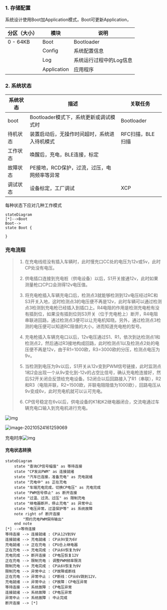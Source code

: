 ### 1. 存储配置
系统设计使用Boot加Application模式，Boot可更新Application，

| 分区（大小） | 模块        | 说明                    |
| ------------ | ----------- | ----------------------- |
| 0 - 64KB     | Boot        | Bootloader              |
|              | Config      | 系统配置信息            |
|              | Log         | 系统运行过程中的Log信息 |
|              | Application | 应用程序                |

### 2. 系统状态 



| 系统状态 | 描述                                         | 关联任务         |
| -------- | -------------------------------------------- | ---------------- |
| boot     | Bootloader模式下，系统更新或调试模式时       | Bootloader       |
| 待机状态 | 装置启动后，无操作时间超时，系统进入待机模式 | RFC扫描，BLE扫描 |
| 工作状态 | 唤醒后，充电，BLE连接，标定                  |                  |
| 故障状态 | PE接地，RCD保护，过流，过压，电网频率等异常  |                  |
| 调试状态 | 设备标定，工厂调试                           | XCP              |

每种状态下应对几种工作模式

```mermaid
stateDiagram
[*]-->Boot
Boot-->
state Boot {

}
```



### 充电流程

>1. 在充电线缆没有插入车辆时，此时慢充口CC处的电压为12v或5v，此时CP处没有电压。
>
>2. 供电插口连接到充电桩（供电设备）以后，S1开关接通12v，此时如果测量枪口CP口会测得12v电压值。
>
>3. 将充电枪插入车辆充电口后，检测点3就能够检测到12v电压经过RC和S3开关入地，这时检测点3的电压便不再是12v，此时车辆可以通过检测点3检测到充电枪已经插入到插口上。R4电阻的作用是检测充电枪有没有插到位，如果没有插到位则S3开关（位于充电枪上）断开，R4电阻串联进回路，通过检测点3便可以让充电机知晓。另外，通过检测点3检测的电压便可以知道RC阻值的大小，进而知道充电枪的型号。
>
>4. 充电枪插入车辆充电口以后，12v电压通过S1、R1，依次到达检测点1和检测点2，然后通过R3接地构成回路，此时检测点1以及检测点2处的电压便不再是12v，由于R1=1000欧，R3=3000欧的分压，检测点电压为9v。
>5. 当检测到电压为9v以后，S1开关从12v变到PWM信号链接，此时监测点1和2会出现一个从9v变化到-12v的占空比信号，确认充电枪连接好，然后S2开关闭合反馈给充电设备。S2闭合以后回路接入了R1（串联），R2和R3（电阻并联，R2=1500欧，并联电阻阻值为1000欧），回路电压从9v变成6v，此时充电机就可以认可充电。
>
>6. CP信号稳定在6v以后，供电设备的K1和K2继电器闭合，交流电通过车辆充电口输入到充电机进行充电。
>
>   

![img](U:\EVSE\技术框架\images\v2-207a99a79ede98352c007d443f3206d1_720w.jpg)

![image-20210524161259069](U:\EVSE\技术框架\images\image-20210524161259069.png)

充电时序![img](U:\EVSE\技术框架\images\v2-866ce2a73d8b2f4458275063f8deb89a_720w.jpg)

#### 充电状态转换

```mermaid
stateDiagram
	state "查询CP信号幅值" as 等待连接
    state "CP发出PWM" as 连接就绪
    state "汽车已连接，准备充电" as 充电就绪
    state "充电中" as 正在充电
    state "车端充电完成，切换CP电压" as 充电完成
    state "PWM信号停止" as 断开连接
    state "过温、过流、过压" as 限制充电
    state "继电器断开，停止充电" as 异常中止
    state "电压异常，过温保护等" as 系统故障
    note right of 断开连接
    	"预约充电PWM保持输出"
    end note
[*] -->等待连接
等待连接 --> 连接就绪 : CP从12V到9V
连接就绪 --> 充电就绪 : CP从9V变为6V
充电就绪 --> 正在充电 : CPU合上继电器
正在充电 --> 充电完成 : CP从6V恢复为9V
充电完成 --> 断开连接 : CP电压恢复12V
正在充电 --> 限制充电 : 调整PWM频率限流
限制充电 --> 充电完成 : CP从6V恢复为9V
限制充电 --> 异常中止 : CP故障或断线
正在充电 --> 异常中止 : CP断线：CP从6V跳到12V，
充电就绪 --> 异常中止 : CP故障：CP电压异常
等待连接 --> 系统故障 : CP电压异常
连接就绪 --> 系统故障 : CP电压异常
异常中止 --> 系统故障 : 中止完成
断开连接 --> [*]
```


